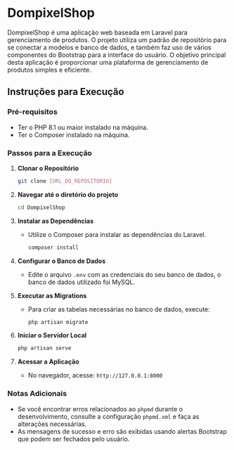 # DompixelShop

DompixelShop é uma aplicação web baseada em Laravel para gerenciamento de produtos. O projeto utiliza um padrão de repositório para se conectar a modelos e banco de dados, e também faz uso de vários componentes do Bootstrap para a interface do usuário. O objetivo principal desta aplicação é proporcionar uma plataforma de gerenciamento de produtos simples e eficiente.

## Instruções para Execução

### Pré-requisitos

- Ter o PHP 8.1 ou maior instalado na máquina.
- Ter o Composer instalado na máquina.

### Passos para a Execução

1. **Clonar o Repositório**
    ```bash
    git clone [URL_DO_REPOSITÓRIO]
    ```

2. **Navegar até o diretório do projeto**
    ```bash
    cd DompixelShop
    ```

3. **Instalar as Dependências**
    - Utilize o Composer para instalar as dependências do Laravel.
      ```bash
      composer install
      ```

4. **Configurar o Banco de Dados**
    - Edite o arquivo `.env` com as credenciais do seu banco de dados, o banco de dados utilizado foi MySQL.

5. **Executar as Migrations**
    - Para criar as tabelas necessárias no banco de dados, execute:
      ```bash
      php artisan migrate
      ```

6. **Iniciar o Servidor Local**
    ```bash
    php artisan serve
    ```

7. **Acessar a Aplicação**
    - No navegador, acesse: `http://127.0.0.1:8000`

### Notas Adicionais

- Se você encontrar erros relacionados ao `phpmd` durante o desenvolvimento, consulte a configuração `phpmd.xml` e faça as alterações necessárias.
- As mensagens de sucesso e erro são exibidas usando alertas Bootstrap que podem ser fechados pelo usuário.
